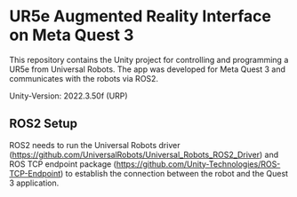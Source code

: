 # UR5e Augmented Reality Interface on Meta Quest 3

This repository contains the Unity project for controlling and programming a UR5e from Universal Robots. The app was developed for Meta Quest 3 and communicates with the robots via ROS2.

Unity-Version: 2022.3.50f (URP)

## ROS2 Setup

ROS2 needs to run the Universal Robots driver (https://github.com/UniversalRobots/Universal_Robots_ROS2_Driver) and ROS TCP endpoint package (https://github.com/Unity-Technologies/ROS-TCP-Endpoint) to establish the connection between the robot and the Quest 3 application. 
